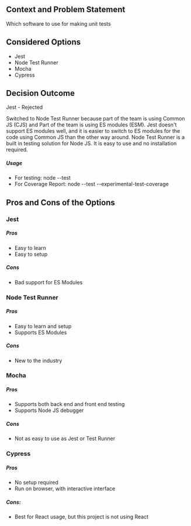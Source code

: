 ## Context and Problem Statement

Which software to use for making unit tests

## Considered Options

- Jest
- Node Test Runner
- Mocha
- Cypress

## Decision Outcome

Jest - Rejected

Switched to Node Test Runner because part of the team is using Common JS (CJS) and Part of the team is using ES modules (ESM). Jest doesn't support ES modules well, and it is easier to switch to ES modules for the code using Common JS than the other way around. Node Test Runner is a built in testing solution for Node JS. It is easy to use and no installation required.
##### Usage
- For testing: node --test
- For Coverage Report: node --test --experimental-test-coverage

## Pros and Cons of the Options

### Jest

##### Pros

- Easy to learn
- Easy to setup

##### Cons

- Bad support for ES Modules

### Node Test Runner

##### Pros

- Easy to learn and setup
- Supports ES Modules

##### Cons

- New to the industry

### Mocha

##### Pros

- Supports both back end and front end testing
- Supports Node JS debugger

##### Cons

- Not as easy to use as Jest or Test Runner

### Cypress

##### Pros

- No setup required
- Run on browser, with interactive interface

##### Cons:

- Best for React usage, but this project is not using React
